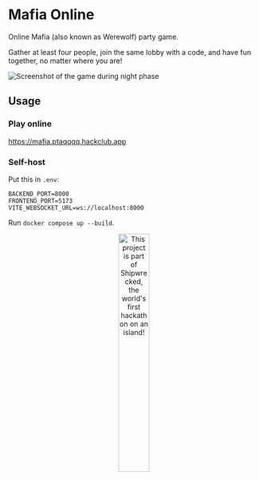 # Mafia Online

Online Mafia (also known as Werewolf) party game.

Gather at least four people, join the same lobby with a code, and have fun together, no matter where you are!

![Screenshot of the game during night phase](https://hc-cdn.hel1.your-objectstorage.com/s/v3/ff3ecce10415368d3d0ed01a4118a6ac1a9843e1_image.png)

## Usage

### Play online

<https://mafia.ptaqqqq.hackclub.app>

### Self-host

Put this in `.env`:

```.env
BACKEND_PORT=8000
FRONTEND_PORT=5173
VITE_WEBSOCKET_URL=ws://localhost:8000
```

Run `docker compose up --build`.

<div align="center">
  <a href="https://shipwrecked.hackclub.com/?t=ghrm" target="_blank">
    <img src="https://hc-cdn.hel1.your-objectstorage.com/s/v3/739361f1d440b17fc9e2f74e49fc185d86cbec14_badge.png" 
         alt="This project is part of Shipwrecked, the world's first hackathon on an island!" 
         style="width: 35%;">
  </a>
</div>
